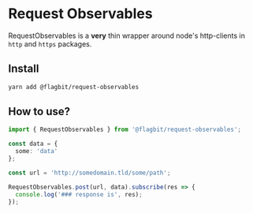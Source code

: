 # Request Observables

RequestObservables is a **very** thin wrapper around node's http-clients in
`http` and `https` packages.

## Install

```bash
yarn add @flagbit/request-observables
```

## How to use?

```typescript
import { RequestObservables } from '@flagbit/request-observables';

const data = {
  some: 'data'
};

const url = 'http://somedomain.tld/some/path';

RequestObservables.post(url, data).subscribe(res => {
  console.log('### response is', res);
});
```
